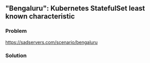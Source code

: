 ## "Bengaluru": Kubernetes StatefulSet least known characteristic

### Problem

https://sadservers.com/scenario/bengaluru

### Solution

